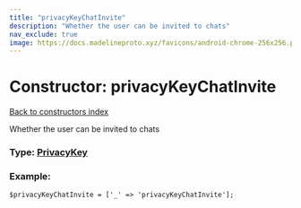 ```yaml
---
title: "privacyKeyChatInvite"
description: "Whether the user can be invited to chats"
nav_exclude: true
image: https://docs.madelineproto.xyz/favicons/android-chrome-256x256.png
---
```

# Constructor: privacyKeyChatInvite  
[Back to constructors index](/API_docs/constructors/index.html)



Whether the user can be invited to chats




### Type: [PrivacyKey](/API_docs/types/PrivacyKey.html)


### Example:

```
$privacyKeyChatInvite = ['_' => 'privacyKeyChatInvite'];
```  
